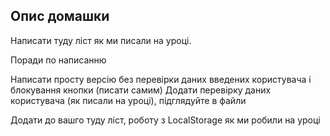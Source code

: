 ## Опис домашки

Написати туду ліст як ми писали на уроці.

Поради по написанню

Написати просту версію без перевірки даних введених користувача і блокування кнопки (писати самим)
Додати перевірку даних користувача (як писали на уроці), підглядуйте в файли 



Додати до вашго туду ліст, роботу з LocalStorage як ми робили на уроці 